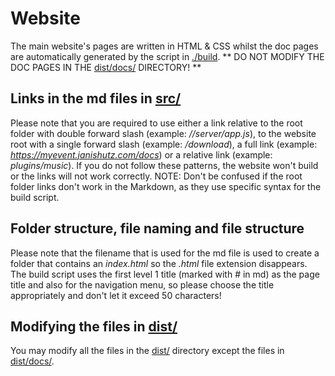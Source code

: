 # Website
The main website's pages are written in HTML & CSS whilst the doc pages are automatically generated by the script in [./build](build/).
** DO NOT MODIFY THE DOC PAGES IN THE [dist/docs/](dist/docs/) DIRECTORY! **

## Links in the md files in [src/](src/)
Please note that you are required to use either a link relative to the root folder with double forward slash (example: *//server/app.js*), to the website root with a single forward slash (example: */download*), a full link (example: *https://myevent.janishutz.com/docs*) or a relative link (example: *plugins/music*). If you do not follow these patterns, the website won't build or the links will not work correctly. NOTE: Don't be confused if the root folder links don't work in the Markdown, as they use specific syntax for the build script.

## Folder structure, file naming and file structure
Please note that the filename that is used for the md file is used to create a folder that contains an *index.html* so the *.html* file extension disappears. The build script uses the first level 1 title (marked with \# in md) as the page title and also for the navigation menu, so please choose the title appropriately and don't let it exceed 50 characters!

## Modifying the files in [dist/](dist/)
You may modify all the files in the [dist/](dist/) directory except the files in [dist/docs/](dist/docs/).